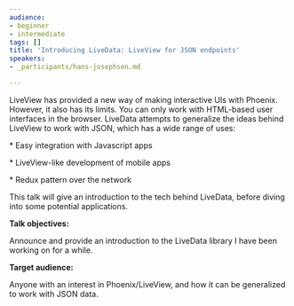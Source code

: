 ```yaml
---
audience:
- beginner
- intermediate
tags: []
title: 'Introducing LiveData: LiveView for JSON endpoints'
speakers:
- _participants/hans-josephsen.md

---
```

LiveView has provided a new way of making interactive UIs with Phoenix. However, it also has its limits. You can only work with HTML-based user interfaces in the browser. LiveData attempts to generalize the ideas behind LiveView to work with JSON, which has a wide range of uses: 

\* Easy integration with Javascript apps 

\* LiveView-like development of mobile apps 

\* Redux pattern over the network 

This talk will give an introduction to the tech behind LiveData, before diving into some potential applications.

**Talk objectives:**

Announce and provide an introduction to the LiveData library I have been working on for a while.

**Target audience:**

Anyone with an interest in Phoenix/LiveView, and how it can be generalized to work with JSON data.
